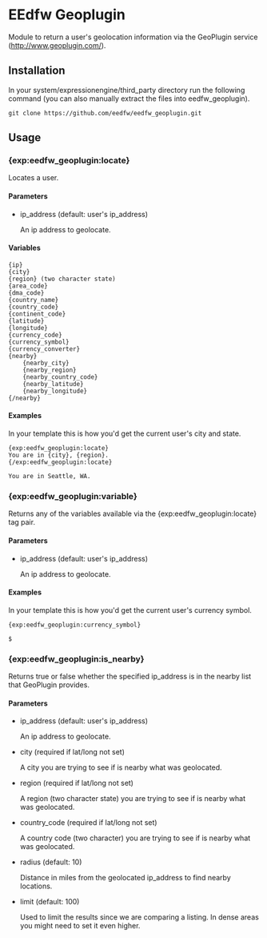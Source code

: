 EEdfw Geoplugin
===============

Module to return a user's geolocation information via the GeoPlugin service (http://www.geoplugin.com/).

Installation
-----

In your system/expressionengine/third_party directory run the following command (you can also manually extract the files into eedfw_geoplugin).

```
git clone https://github.com/eedfw/eedfw_geoplugin.git
```

Usage
-----

### {exp:eedfw_geoplugin:locate}

Locates a user.

#### Parameters

+ ip_address (default: user's ip_address)

  An ip address to geolocate.

#### Variables

```
{ip}
{city}
{region} (two character state)
{area_code}
{dma_code}
{country_name}
{country_code}
{continent_code}
{latitude}
{longitude}
{currency_code}
{currency_symbol}
{currency_converter}
{nearby}
    {nearby_city}
    {nearby_region}
    {nearby_country_code}
    {nearby_latitude}
    {nearby_longitude}
{/nearby}
```

#### Examples

In your template this is how you'd get the current user's city and state.

```
{exp:eedfw_geoplugin:locate}
You are in {city}, {region}.
{/exp:eedfw_geoplugin:locate}
```

```
You are in Seattle, WA.
```

### {exp:eedfw_geoplugin:variable}

Returns any of the variables available via the {exp:eedfw_geoplugin:locate} tag pair.

#### Parameters

+ ip_address (default: user's ip_address)

  An ip address to geolocate.

#### Examples

In your template this is how you'd get the current user's currency symbol.

```
{exp:eedfw_geoplugin:currency_symbol}
```

```
$
```

### {exp:eedfw_geoplugin:is_nearby}

Returns true or false whether the specified ip_address is in the nearby list that GeoPlugin provides.

#### Parameters

+ ip_address (default: user's ip_address)

  An ip address to geolocate.

+ city (required if lat/long not set)

  A city you are trying to see if is nearby what was geolocated.

+ region (required if lat/long not set)

  A region (two character state) you are trying to see if is nearby what was geolocated.

+ country_code (required if lat/long not set)

  A country code (two character) you are trying to see if is nearby what was geolocated.

+ radius (default: 10)

  Distance in miles from the geolocated ip_address to find nearby locations.
  
+ limit (default: 100)

  Used to limit the results since we are comparing a listing. In dense areas you might need to set it even higher.
